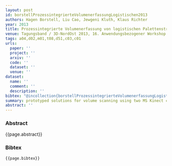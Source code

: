 ```yaml
---
layout: post
id: borstellProzessintegrierteVolumenerfassungLogistischen2013
authors: Hagen Borstell, Liu Cao, Jewgeni Kluth, Klaus Richter
year: 2013
title: Prozessintegrierte Volumenerfassung von logistischen Palettenstrukturen auf Basis von Low-Cost- Tiefenbildsensoren
venue: Tagungsband / 3D-NordOst 2013, 16. Anwendungsbezogener Workshop zur Erfassung, Modellierung, Verarbeitung und Auswertung von 3D-Daten, im Rahmen der GFaI-Workshop-Familie NordOst, Berlin, 12./13. Dezember 2013
tags: a04,d02,m01,t08,d51,c03,c01
urls:
  paper: ''
  project: ''
  arxiv: ''
  code: ''
  dataset: ''
  venue: ''
dataset:
  name: ''
  comment: ''
  description: ''
bibtex: "@incollection{borstellProzessintegrierteVolumenerfassungLogistischen2013,\n author = {Borstell, Hagen and Cao, Liu and Kluth, Jewgeni and Richter, Klaus},\n booktitle = {Tagungsband / 3D-NordOst 2013, 16. Anwendungsbezogener Workshop zur Erfassung, Modellierung, Verarbeitung und Auswertung von 3D-Daten, im Rahmen der GFaI-Workshop-Familie NordOst, Berlin, 12./13. Dezember 2013},\n date = {2013},\n isbn = {978-3-942709-09-5},\n langid = {ngerman},\n pages = {11},\n title = {Prozessintegrierte Volumenerfassung von logistischen Palettenstrukturen auf Basis von Low-Cost- Tiefenbildsensoren}\n}\n"
summary: prototyped solutions for volume scanning using two MS Kinect cameras
abstract: ''
---
```


### Abstract

{{page.abstract}}

### Bibtex

```
{{page.bibtex}}
```
